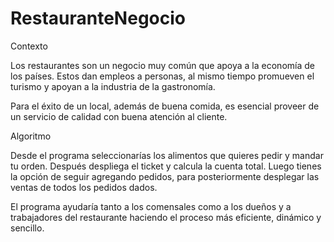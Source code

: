 # RestauranteNegocio

Contexto

Los restaurantes son un negocio muy común que apoya a la economía de los países. Estos dan empleos a personas, al mismo tiempo promueven el turismo y apoyan a la industria de la gastronomía.

Para el éxito de un local, además de buena comida, es esencial proveer de un servicio de calidad con buena atención al cliente.

Algoritmo

Desde el programa seleccionarías los alimentos que quieres pedir y mandar tu orden. Después despliega el ticket y calcula la cuenta total. Luego tienes la opción de seguir agregando pedidos, para posteriormente desplegar las ventas de todos los pedidos dados. 

El programa ayudaría tanto a los comensales como a los dueños y a trabajadores del restaurante haciendo el proceso más eficiente, dinámico y sencillo.
